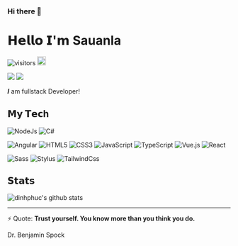 ### Hi there 👋
# 𝗛𝗲𝗹𝗹𝗼 𝗜'𝗺 Sauanla

![visitors](https://visitor-badge.glitch.me/badge?page_id=dinhphuc.dinhphuc)
[<img alt="github" src="https://img.shields.io/badge/github-dinhphuc-8da0cb?style=for-the-badge&labelColor=555555&logo=github" height="20">](https://github.com/dinhphuc)

[![](https://img.shields.io/badge/-@dinhphuc-%23181717?style=flat-square&logo=github)](https://github.com/dinhphuc)
[![](https://img.shields.io/website?color=0ab9e6&style=flat-square&up_message=sauanla.com&url=https%3A%2F%2Fsauanla.com)](https://sauanla.com)

𝑰 am fullstack Developer!

## 𝗠𝘆 𝗧𝗲𝗰h

![NodeJs](https://img.shields.io/badge/-Nodejs-%339933?style=flat-square&logo=node-dot-js&logoColor=ffffff)
![C#](https://img.shields.io/badge/-CSharp-%339933?style=flat-square&logo=c-sharp&logoColor=ffffff)

![Angular](https://img.shields.io/badge/-Angular-%23E44D27?style=flat-square&logo=angular&logoColor=ffffff)
![HTML5](https://img.shields.io/badge/-HTML5-%23E44D27?style=flat-square&logo=html5&logoColor=ffffff)
![CSS3](https://img.shields.io/badge/-CSS3-%231572B6?style=flat-square&logo=css3)
![JavaScript](https://img.shields.io/badge/-JavaScript-%23F7DF1C?style=flat-square&logo=javascript&logoColor=000000&labelColor=%23F7DF1C&color=%23FFCE5A)
![TypeScript](https://img.shields.io/badge/-TypeScript-007ACC?style=flat-square&logo=typescript&logoColor=white)
![Vue.js](https://img.shields.io/badge/-Vue.js-%232c3e50?style=flat-square&logo=vue-dot-js)
![React](https://img.shields.io/badge/-React-%23282C34?style=flat-square&logo=react)



![Sass](https://img.shields.io/badge/-Sass-%23CC6699?style=flat-square&logo=sass&logoColor=ffffff)
![Stylus](https://img.shields.io/badge/-Stylus-%23333333?style=flat-square&logo=stylus)
![TailwindCss](https://img.shields.io/badge/-TailwindCss-%231a202c?style=flat-square&logo=tailwind-css)

## 𝗦𝘁𝗮𝘁𝘀

![dinhphuc's github stats](https://github-readme-stats.vercel.app/api?username=dinhphuc&show_icons=true&theme=dracula)



------------
⚡ Quote: 
**Trust yourself. You know more than you think you do.**

Dr. Benjamin Spock